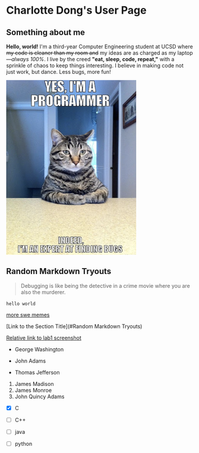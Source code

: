 # Charlotte Dong's User Page

## Something about me
**Hello, world!** I'm a third-year Computer Engineering student at UCSD where ~~my code is cleaner than my room and~~ my ideas are as charged as my laptop—*always 100%*. I live by the creed **"eat, sleep, code, repeat,"** with a sprinkle of chaos to keep things interesting. I believe in making code not just work, but dance. Less bugs, more fun!

![cat meme](lab1-screenshots/cat_meme.png)


## Random Markdown Tryouts 
> Debugging is like being the detective in a crime movie where you are also the murderer.

```
hello world
```

[more swe memes](https://medium.com/fasal-engineering/funniest-software-development-memes-ever-f383ccf32a39)


[Link to the Section Title](#Random Markdown Tryouts)


[Relative link to lab1 screenshot](https://github.com/charl0ttedqy/CSE110/blob/main/lab1-screenshots/lab1-ss1.png)


- George Washington
* John Adams
+ Thomas Jefferson


1. James Madison
2. James Monroe
3. John Quincy Adams


- [x] C
- [ ] C++
- [ ] java
- [ ] python





